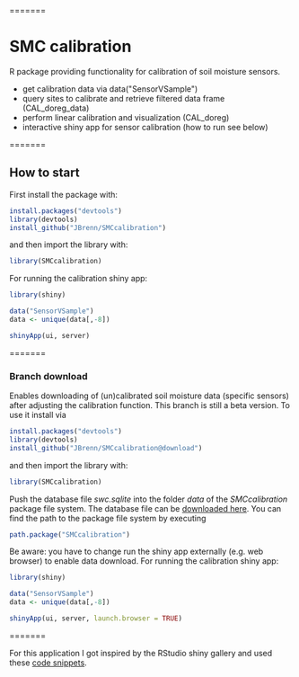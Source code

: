 
=======
# SMC calibration
R package providing functionality for calibration of soil moisture sensors.
* get calibration data via data("SensorVSample")
* query sites to calibrate and retrieve filtered data frame (CAL_doreg_data)
* perform linear calibration and visualization (CAL_doreg)
* interactive shiny app for sensor calibration (how to run see below)

=======
## How to start

First install the package with:

```R
install.packages("devtools")
library(devtools)
install_github("JBrenn/SMCcalibration")
```

and then import the library with:

```R
library(SMCcalibration)
```

For running the calibration shiny app:

```R
library(shiny)

data("SensorVSample")
data <- unique(data[,-8])

shinyApp(ui, server)
```

=======
### Branch download

Enables downloading of (un)calibrated soil moisture data (specific sensors) after adjusting the calibration function.
This branch is still a beta version. To use it install via

```R
install.packages("devtools")
library(devtools)
install_github("JBrenn/SMCcalibration@download")
```

and then import the library with:

```R
library(SMCcalibration)
```

Push the database file _swc.sqlite_ into the folder _data_ of the _SMCcalibration_ package file system. The database file can be [downloaded here](https://cloud.scientificnet.org/index.php/s/x6CZtdVdcsoTfvy/download). You can find the path to the package file system by executing

```R
path.package("SMCcalibration")
```

Be aware: you have to change run the shiny app externally (e.g. web browser) to enable data download.
For running the calibration shiny app:

```R
library(shiny)

data("SensorVSample")
data <- unique(data[,-8])

shinyApp(ui, server, launch.browser	= TRUE)
``` 

=======

For this application I got inspired by the RStudio shiny gallery and used these [code snippets](http://shiny.rstudio.com/gallery/plot-interaction-exclude.html).

